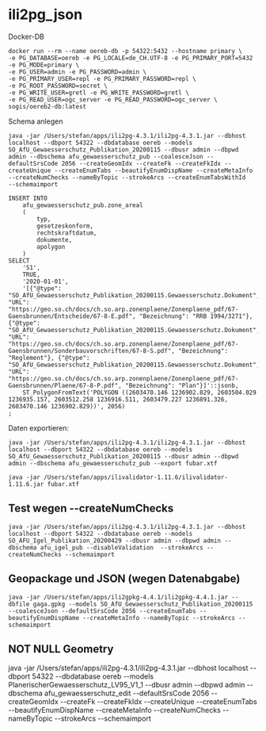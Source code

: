 # ili2pg_json

Docker-DB
```
docker run --rm --name oereb-db -p 54322:5432 --hostname primary \
-e PG_DATABASE=oereb -e PG_LOCALE=de_CH.UTF-8 -e PG_PRIMARY_PORT=5432 -e PG_MODE=primary \
-e PG_USER=admin -e PG_PASSWORD=admin \
-e PG_PRIMARY_USER=repl -e PG_PRIMARY_PASSWORD=repl \
-e PG_ROOT_PASSWORD=secret \
-e PG_WRITE_USER=gretl -e PG_WRITE_PASSWORD=gretl \
-e PG_READ_USER=ogc_server -e PG_READ_PASSWORD=ogc_server \
sogis/oereb2-db:latest
```

Schema anlegen
```
java -jar /Users/stefan/apps/ili2pg-4.3.1/ili2pg-4.3.1.jar --dbhost localhost --dbport 54322 --dbdatabase oereb --models SO_AfU_Gewaesserschutz_Publikation_20200115 --dbusr admin --dbpwd admin --dbschema afu_gewaesserschutz_pub --coalesceJson --defaultSrsCode 2056 --createGeomIdx --createFk --createFkIdx --createUnique --createEnumTabs --beautifyEnumDispName --createMetaInfo --createNumChecks --nameByTopic --strokeArcs --createEnumTabsWithId	 --schemaimport
```

```
INSERT INTO
    afu_gewaesserschutz_pub.zone_areal 
    (
        typ,
        gesetzeskonform,
        rechtskraftdatum,
        dokumente,
        apolygon 
    )
SELECT
    'S1',
    TRUE,
    '2020-01-01',
    '[{"@type": "SO_AfU_Gewaesserschutz_Publikation_20200115.Gewaesserschutz.Dokument", "URL": "https://geo.so.ch/docs/ch.so.arp.zonenplaene/Zonenplaene_pdf/67-Gaensbrunnen/Entscheide/67-8-E.pdf", "Bezeichnung": "RRB 1994/3271"}, {"@type": "SO_AfU_Gewaesserschutz_Publikation_20200115.Gewaesserschutz.Dokument", "URL": "https://geo.so.ch/docs/ch.so.arp.zonenplaene/Zonenplaene_pdf/67-Gaensbrunnen/Sonderbauvorschriften/67-8-S.pdf", "Bezeichnung": "Reglement"}, {"@type": "SO_AfU_Gewaesserschutz_Publikation_20200115.Gewaesserschutz.Dokument", "URL": "https://geo.so.ch/docs/ch.so.arp.zonenplaene/Zonenplaene_pdf/67-Gaensbrunnen/Plaene/67-8-P.pdf", "Bezeichnung": "Plan"}]'::jsonb,
    ST_PolygonFromText('POLYGON ((2603470.146 1236902.829, 2603504.029 1236935.157, 2603512.258 1236916.511, 2603479.227 1236891.326, 2603470.146 1236902.829))', 2056)
;
```

Daten exportieren:
```
java -jar /Users/stefan/apps/ili2pg-4.3.1/ili2pg-4.3.1.jar --dbhost localhost --dbport 54322 --dbdatabase oereb --models SO_AfU_Gewaesserschutz_Publikation_20200115 --dbusr admin --dbpwd admin --dbschema afu_gewaesserschutz_pub --export fubar.xtf
```

```
java -jar /Users/stefan/apps/ilivalidator-1.11.6/ilivalidator-1.11.6.jar fubar.xtf
```


## Test wegen --createNumChecks	
```
java -jar /Users/stefan/apps/ili2pg-4.3.1/ili2pg-4.3.1.jar --dbhost localhost --dbport 54322 --dbdatabase oereb --models SO_AFU_Igel_Publikation_20200429 --dbusr admin --dbpwd admin --dbschema afu_igel_pub --disableValidation  --strokeArcs --createNumChecks --schemaimport 
```

## Geopackage und JSON (wegen Datenabgabe)
```
java -jar /Users/stefan/apps/ili2gpkg-4.4.1/ili2gpkg-4.4.1.jar --dbfile gaga.gpkg --models SO_AfU_Gewaesserschutz_Publikation_20200115 --coalesceJson --defaultSrsCode 2056 --createEnumTabs --beautifyEnumDispName --createMetaInfo --nameByTopic --strokeArcs --schemaimport
```

## NOT NULL Geometry
java -jar /Users/stefan/apps/ili2pg-4.3.1/ili2pg-4.3.1.jar --dbhost localhost --dbport 54322 --dbdatabase oereb --models PlanerischerGewaesserschutz_LV95_V1_1 --dbusr admin --dbpwd admin --dbschema afu_gewaesserschutz_edit --defaultSrsCode 2056 --createGeomIdx --createFk --createFkIdx --createUnique --createEnumTabs --beautifyEnumDispName --createMetaInfo --createNumChecks --nameByTopic --strokeArcs --schemaimport


